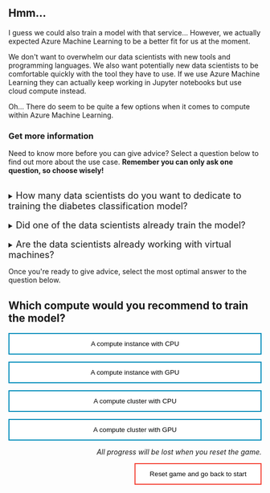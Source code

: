 <style>
.button  {
  border: none;
  color: black;
  width: 100%;
  padding: 12px 28px;
  background-color: white;
  border: 2px solid #008CBA;
  transition-duration: 0.4s;
}
.button:hover  {
  background-color: #008CBA;
  color: white; 
  border: 2px solid #008CBA;
}
.resetbutton  {
  border: none;
  color: black;
  float: right;
  padding: 12px 28px;
  background-color: white;
  border: 2px solid #f44336;
  transition-duration: 0.4s;
}
.resetbutton:hover  {
  background-color: #f44336;
  color: white; 
  border: 2px solid #f44336;
}
</style>

## Hmm...

I guess we could also train a model with that service... However, we actually expected Azure Machine Learning to be a better fit for us at the moment. 

We don't want to overwhelm our data scientists with new tools and programming languages. We also want potentially new data scientists to be comfortable quickly with the tool they have to use. If we use Azure Machine Learning they can actually keep working in Jupyter notebooks but use cloud compute instead. 

Oh... There do seem to be quite a few options when it comes to compute within Azure Machine Learning. 

### Get more information
Need to know more before you can give advice? Select a question below to find out more about the use case. **Remember you can only ask one question, so choose wisely!**


<br>
<details>
<summary><font size="+1">How many data scientists do you want to dedicate to training the diabetes classification model?</font></summary>
Hmm... That's up to you? We have high expectations of the model as the stakes can be high. It needs to be accurate, have no bias, and be explainable. Who develops the model is not really our concern.
</details>
<br>
<details>
<summary><font size="+1">Did one of the data scientists already train the model?</font></summary>
No. The data scientists may have been exploring the anonymized dataset we provided to them but the model hasn't been trained yet. You'll need to start from scratch with development. Only when we have a model that performs up to our standards will we train it on production data in a separate development environment.
</details>

<br>
<details>
<summary><font size="+1">Are the data scientists already working with virtual machines?</font></summary>
No. The data scientists are working on their own devices and are not using any cloud services. 
</details>

Once you're ready to give advice, select the most optimal answer to the question below.

## Which compute would you recommend to train the model?

<button class="button" onclick="window.location.href='05A';">A compute instance with CPU</button>

<button class="button" onclick="window.location.href='05B';">A compute instance with GPU</button>

<button class="button" onclick="window.location.href='05B';">A compute cluster with CPU</button>

<button class="button" onclick="window.location.href='05B';">A compute cluster with GPU</button>

<p style="text-align:right;"><i>All progress will be lost when you reset the game.</i></p>

<button class="resetbutton" onclick="window.location.href='../../00-start-training';">Reset game and go back to start</button>

<script>
    //Get all details elements
    const questions = document.querySelectorAll('details');

    //add event listener
    questions.forEach(det => {
        det.addEventListener('toggle', toggleOpenOneOnly)
    })

// toggle state of details elements
    function toggleOpenOneOnly(e) {
        questions.forEach(det => {
            if (det != this) {
                let splitText = det.innerHTML.split("</summary>");
                det.innerHTML = splitText[0] + "</summary>\nYou already asked one question.\n";
            }
            
            det.removeEventListener('toggle', toggleOpenOneOnly)
        });
    }
</script>
